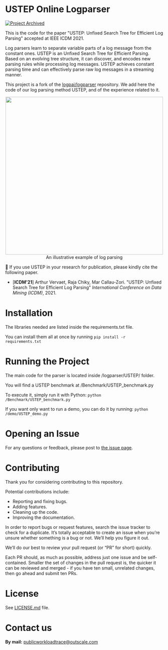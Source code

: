 
# USTEP Online Logparser
[![Project Archived](https://docs.outscale.com/fr/userguide/_images/Project-Archived-red.svg)](https://docs.outscale.com/en/userguide/Open-Source-Projects.html)

This is the code for the paper "USTEP: Unfixed Search Tree for Efficient Log Parsing" accepted at IEEE ICDM 2021.

Log parsers learn to separate variable parts of a log message from the constant ones.
USTEP is an Unfixed Search Tree for Efficient Parsing. Based on an evolving tree structure, it can discover, and encodes new parsing rules while processing log messages. 
USTEP achieves constant parsing time and can effectively parse raw log messages in a streaming manner.

This project is a fork of the [logpai/logparser](https://github.com/logpai/logparser/) repository. We add here the code of our log parsing method USTEP, and of the experience related to it.

<p align="center"><img src="./docs/img/logparsing.jpg" width="502"><br>An illustrative example of log parsing</p>

:telescope: If you use USTEP in your research for publication, please kindly cite the following paper.
+ [**ICDM'21**] Arthur Vervaet, Raja Chiky, Mar Callau-Zori. "USTEP: Unfixed Search Tree for Efficient Log Parsing" *International Conference on Data Mining (ICDM)*, 2021.

# Installation

The libraries needed are listed inside the requirements.txt file.

You can install them all at once by running `pip install -r requirements.txt`

# Running the Project

The main code for the parser is located inside /logparser/USTEP/ folder.

You will find a USTEP benchmark at /Benchmark/USTEP_benchmark.py

To execute it, simply run it with Python: `python /Benchmark/USTEP_benchmark.py`

If you want only want to run a demo, you can do it by running: `python /demo/USTEP_demo.py`

# Opening an Issue

For any questions or feedback, please post to [the issue page](https://github.com/ArthurVOutscale/logparser/issues).

# Contributing

Thank you for considering contributing to this repository.

Potential contributions include:

- Reporting and fixing bugs.
- Adding features.
- Cleaning up the code.
- Improving the documentation.

In order to report bugs or request features, search the issue tracker to check for a duplicate.
It’s totally acceptable to create an issue when you’re unsure whether
something is a bug or not. We’ll help you figure it out.

We’ll do our best to review your pull request (or “PR” for short) quickly.

Each PR should, as much as possible, address just one issue and be self-contained.
Smaller the set of changes in the pull request is, the quicker it can be reviewed and
merged - if you have ten small, unrelated changes, then go ahead and submit ten PRs.

# License

See [LICENSE.md](LICENSE.md) file.

# Contact us
**By mail:** publicworkloadtrace@outscale.com

